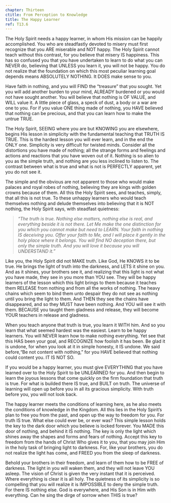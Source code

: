 ```yaml
---
chapter: Thirteen
ctitle: From Perception to Knowledge
title: The Happy Learner
ref: T13.6
---
```


The Holy Spirit needs a happy learner, in whom His mission can be
happily accomplished. You who are steadfastly devoted to misery must
first recognize that you ARE miserable and NOT happy. The Holy Spirit
cannot teach without this contrast, for you believe that misery IS
happiness. This has so confused you that you have undertaken to learn to
do what you can NEVER do, believing that UNLESS you learn it, you will
not be happy. You do not realize that the foundation on which this most
peculiar learning goal depends means ABSOLUTELY NOTHING. It DOES make
sense to you.

Have faith in nothing, and you will FIND the “treasure” that you sought.
Yet you will add another burden to your mind, ALREADY burdened or you
would not have sought another. You will believe that nothing is OF
VALUE, and WILL value it. A little piece of glass, a speck of dust, a
body or a war are one to you. For if you value ONE thing made of
nothing, you HAVE believed that nothing can be precious, and that you
can learn how to make the untrue TRUE.

The Holy Spirit, SEEING where you are but KNOWING you are elsewhere,
begins His lesson in simplicity with the fundamental teaching that TRUTH
IS TRUE. This is the hardest lesson you will ever learn, and in the end
the ONLY one. Simplicity is very difficult for twisted minds. Consider
all the distortions you have made of nothing; all the strange forms and
feelings and actions and reactions that you have woven out of it.
Nothing is so alien to you as the simple truth, and nothing are you less
inclined to listen to. The contrast between what is true and what is not
is PERFECTLY apparent, yet you do not see it.

The simple and the obvious are not apparent to those who would make
palaces and royal robes of nothing, believing they are kings with golden
crowns because of them. All this the Holy Spirit sees, and teaches,
simply, that all this is not true. To these unhappy learners who would
teach themselves nothing and delude themselves into believing that it is
NOT nothing, the Holy Spirit says, with steadfast quietness:

> *“The truth is true. Nothing else matters, nothing else is real, and
> everything beside it is not there. Let Me make the one distinction for
> you which you cannot make but need to LEARN. Your faith in nothing IS
> deceiving you. Offer your faith to Me, and I will place it gently in
> the holy place where it belongs. You will find NO deception there, but
> only the simple truth. And you will love it because you will UNDERSTAND
> it.”*

Like you, the Holy Spirit did not MAKE truth. Like God, He KNOWS it to
be true. He brings the light of truth into the darkness, and LETS it
shine on you. And as it shines, your brothers see it, and realizing that
this light is not what you have made, they see in you more than YOU
see. They will be happy learners of the lesson which this light brings to
them because it teaches them RELEASE from nothing and from all the works
of nothing. The heavy chains which seem to bind them unto despair they
do not see as nothing until you bring the light to them. And THEN they
see the chains have disappeared, and so they MUST have been nothing. And
YOU will see it with them. BECAUSE you taught them gladness and release,
they will become YOUR teachers in release and gladness.

When you teach anyone that truth is true, you learn it WITH him. And so
you learn that what seemed hardest was the easiest. Learn to be happy
learners. You will NEVER learn how to make nothing everything. Yet see
that this HAS been your goal, and RECOGNIZE how foolish it has been. Be
glad it is undone, for when you look at it in simple honesty, it IS
undone. We said before,“Be not content with nothing,” for you HAVE
believed that nothing could content you. IT IS NOT SO.

If you would be a happy learner, you must give EVERYTHING that you have
learned over to the Holy Spirit to be UNLEARNED for you. And then begin
to learn the joyous lessons that come quickly on the firm foundation
that truth is true. For what is builded there IS true, and BUILT on
truth. The universe of learning will open up before you in all its
gracious simplicity. With truth before you, you will not look back.

The happy learner meets the conditions of learning here, as he also
meets the conditions of knowledge in the Kingdom. All this lies
in the Holy Spirit’s plan to free you from the past, and open up the way
to freedom for you. For truth IS true. What else could ever be, or ever
was? This simple lesson holds the key to the dark door which you believe
is locked forever. You MADE this door of nothing, and behind it IS
nothing. The key is only the light which shines away the shapes and forms
and fears of nothing. Accept this key to freedom from the hands of
Christ Who gives it to you, that you may join Him in the holy task of
bringing light to darkness. For, like your brothers, you do not realize
the light has come, and FREED you from the sleep of darkness.

Behold your brothers in their freedom, and learn of them how to be FREE
of darkness. The light in you will waken them, and they will not leave
YOU asleep. The vision of Christ is given the very instant that it is
perceived. Where everything is clear it is all holy. The quietness of its
simplicity is so compelling that you will realize it is IMPOSSIBLE to
deny the simple truth. For there IS nothing else. God is everywhere, and
His Son is in Him with everything. Can he sing the dirge of sorrow when
THIS is true?

